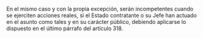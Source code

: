 En el mismo caso y con la propia excepción, serán incompetentes cuando se ejerciten acciones reales, si el Estado contratante o su Jefe han actuado en el asunto como tales y en su carácter público, debiendo aplicarse lo dispuesto en el último párrafo del artículo 318.